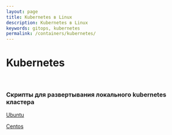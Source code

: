 ```yaml
---
layout: page
title: Kubernetes в Linux
description: Kubernetes в Linux
keywords: gitops, kubernetes
permalink: /containers/kubernetes/
---
```


# Kubernetes

<br/>

### Скрипты для развертывания локального kubernetes кластера

[Ubuntu](https://github.com/webmakaka/vagrant-kubernetes-3-node-cluster-ubuntu-20.04)

[Centos](https://github.com/webmakaka/vagrant-kubernetes-3-node-cluster-centos7)
